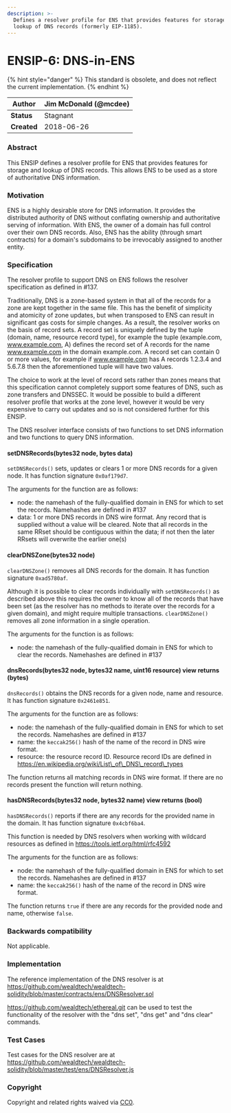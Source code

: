 ```yaml
---
description: >-
  Defines a resolver profile for ENS that provides features for storage and
  lookup of DNS records (formerly EIP-1185).
---
```


# ENSIP-6: DNS-in-ENS

{% hint style="danger" %}
This standard is obsolete, and does not reflect the current implementation.
{% endhint %}

| **Author**  | Jim McDonald (@mcdee) |
| ----------- | --------------------- |
| **Status**  | Stagnant              |
| **Created** | 2018-06-26            |

### Abstract

This ENSIP defines a resolver profile for ENS that provides features for storage and lookup of DNS records. This allows ENS to be used as a store of authoritative DNS information.

### Motivation

ENS is a highly desirable store for DNS information. It provides the distributed authority of DNS without conflating ownership and authoritative serving of information. With ENS, the owner of a domain has full control over their own DNS records. Also, ENS has the ability (through smart contracts) for a domain's subdomains to be irrevocably assigned to another entity.

### Specification

The resolver profile to support DNS on ENS follows the resolver specification as defined in #137.

Traditionally, DNS is a zone-based system in that all of the records for a zone are kept together in the same file. This has the benefit of simplicity and atomicity of zone updates, but when transposed to ENS can result in significant gas costs for simple changes. As a result, the resolver works on the basis of record sets. A record set is uniquely defined by the tuple (domain, name, resource record type), for example the tuple (example.com, www.example.com, A) defines the record set of A records for the name www.example.com in the domain example.com. A record set can contain 0 or more values, for example if www.example.com has A records 1.2.3.4 and 5.6.7.8 then the aforementioned tuple will have two values.

The choice to work at the level of record sets rather than zones means that this specification cannot completely support some features of DNS, such as zone transfers and DNSSEC. It would be possible to build a different resolver profile that works at the zone level, however it would be very expensive to carry out updates and so is not considered further for this ENSIP.

The DNS resolver interface consists of two functions to set DNS information and two functions to query DNS information.

#### setDNSRecords(bytes32 node, bytes data)

`setDNSRecords()` sets, updates or clears 1 or more DNS records for a given node. It has function signature `0x0af179d7`.

The arguments for the function are as follows:

* node: the namehash of the fully-qualified domain in ENS for which to set the records. Namehashes are defined in #137
* data: 1 or more DNS records in DNS wire format. Any record that is supplied without a value will be cleared. Note that all records in the same RRset should be contiguous within the data; if not then the later RRsets will overwrite the earlier one(s)

#### clearDNSZone(bytes32 node)

`clearDNSZone()` removes all DNS records for the domain. It has function signature `0xad5780af`.

Although it is possible to clear records individually with `setDNSRecords()` as described above this requires the owner to know all of the records that have been set (as the resolver has no methods to iterate over the records for a given domain), and might require multiple transactions. `clearDNSZone()` removes all zone information in a single operation.

The arguments for the function is as follows:

* node: the namehash of the fully-qualified domain in ENS for which to clear the records. Namehashes are defined in #137

#### dnsRecords(bytes32 node, bytes32 name, uint16 resource) view returns (bytes)

`dnsRecords()` obtains the DNS records for a given node, name and resource. It has function signature `0x2461e851`.

The arguments for the function are as follows:

* node: the namehash of the fully-qualified domain in ENS for which to set the records. Namehashes are defined in #137
* name: the `keccak256()` hash of the name of the record in DNS wire format.
* resource: the resource record ID. Resource record IDs are defined in https://en.wikipedia.org/wiki/List\_of\_DNS\_record\_types

The function returns all matching records in DNS wire format. If there are no records present the function will return nothing.

#### hasDNSRecords(bytes32 node, bytes32 name) view returns (bool)

`hasDNSRecords()` reports if there are any records for the provided name in the domain. It has function signature `0x4cbf6ba4`.

This function is needed by DNS resolvers when working with wildcard resources as defined in https://tools.ietf.org/html/rfc4592

The arguments for the function are as follows:

* node: the namehash of the fully-qualified domain in ENS for which to set the records. Namehashes are defined in #137
* name: the `keccak256()` hash of the name of the record in DNS wire format.

The function returns `true` if there are any records for the provided node and name, otherwise `false`.

### Backwards compatibility

Not applicable.

### Implementation

The reference implementation of the DNS resolver is at https://github.com/wealdtech/wealdtech-solidity/blob/master/contracts/ens/DNSResolver.sol

https://github.com/wealdtech/ethereal.git can be used to test the functionality of the resolver with the "dns set", "dns get" and "dns clear" commands.

### Test Cases

Test cases for the DNS resolver are at https://github.com/wealdtech/wealdtech-solidity/blob/master/test/ens/DNSResolver.js

### Copyright

Copyright and related rights waived via [CC0](https://creativecommons.org/publicdomain/zero/1.0/).
